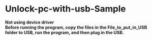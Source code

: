 # Unlock-pc-with-usb-Sample
<b>Not using device driver</b><br>
<b>Before running the program, copy the files in the File_to_put_in_USB folder to USB, run the program, and then plug in the USB.</b>
